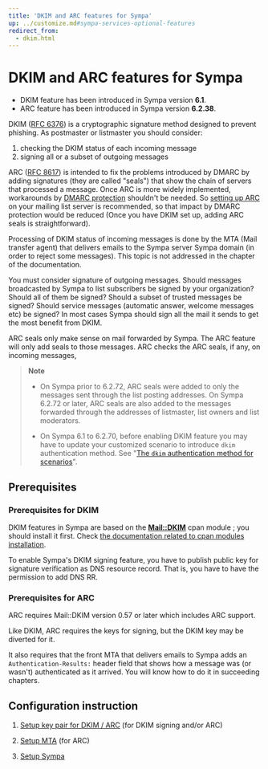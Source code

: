 ```yaml
---
title: 'DKIM and ARC features for Sympa'
up: ../customize.md#sympa-services-optional-features
redirect_from:
  - dkim.html
---
```


DKIM and ARC features for Sympa
===============================

  * DKIM feature has been introduced in Sympa version **6.1**.
  * ARC feature has been introduced in Sympa version **6.2.38**.

DKIM ([RFC 6376](https://tools.ietf.org/html/rfc6376.html)) is a
cryptographic signature method designed to prevent phishing.
As postmaster or listmaster you should consider:

 1. checking the DKIM status of each incoming message
 2. signing all or a subset of outgoing messages

ARC ([RFC 8617](https://tools.ietf.org/html/rfc8617.html)) is intended to
fix the problems introduced by DMARC by adding signatures (they are called
"seals") that show the chain of servers that processed a message.
Once ARC is more widely implemented, workarounds by
[DMARC protection](dmarc-protection.md) shouldn't be needed.
So [setting up ARC](dkim-arc.md) on your mailing list server is recommended,
so that impact by DMARC protection would be reduced
(Once you have DKIM set up, adding ARC seals is straightforward).

Processing of DKIM status of incoming messages is done by the MTA (Mail transfer agent) that delivers emails to the Sympa server Sympa domain (in order to reject some messages). This topic is not addressed in the chapter of the documentation.

You must consider signature of outgoing messages.
Should messages broadcasted by Sympa to list subscribers be signed by your
organization?  Should all of them be signed? Should a subset of trusted
messages be signed?  Should service messages (automatic answer, welcome
messages etc) be signed?
In most cases Sympa should sign all the mail it sends to get the most
benefit from DKIM.

ARC seals only make sense on mail forwarded by Sympa.
The ARC feature will only add seals to those messages.  ARC checks the ARC
seals, if any, on incoming messages, 

> **Note**
>
>   * On Sympa prior to 6.2.72, ARC seals were added to only the messages sent
>     through the list posting addresses.
>     On Sympa 6.2.72 or later, ARC seals are also added to the
>     messages forwarded through the addresses of listmaster, list owners
>     and list moderators.
>
>   * On Sympa 6.1 to 6.2.70, before enabling DKIM feature you may
>     have to update your customized scenario to introduce `dkim`
>     authentication method.  See
>     "[The `dkim` authentication method for scenarios](basics-scenarios-dkim.md)".

Prerequisites
-------------

### Prerequisites for DKIM

DKIM features in Sympa are based on the **[Mail::DKIM](https://metacpan.org/release/Mail-DKIM)** cpan module ; you should install it first. Check [the documentation related to cpan modules installation](../install/install-dependent-modules.md).

To enable Sympa's DKIM signing feature, you have to publish public key for
signature verification as DNS resource record.  That is, you have to
have the permission to add DNS RR.

### Prerequisites for ARC

ARC requires Mail::DKIM version 0.57 or later which includes ARC support.

Like DKIM, ARC requires the keys for signing, but the DKIM key may be
diverted for it.

It also requires that the front MTA that delivers emails to Sympa adds an
`Authentication-Results:` header field that shows how a message was
(or wasn't) authenticated as it arrived.
You will know how to do it in succeeding chapters.

Configuration instruction
-------------------------

  1. [Setup key pair for DKIM / ARC](dkim-arc/setup-keys.md)
     (for DKIM signing and/or ARC)

  2. [Setup MTA](dkim-arc/setup-mta.md) (for ARC)

  3. [Setup Sympa](dkim-arc/setup-sympa.md)

